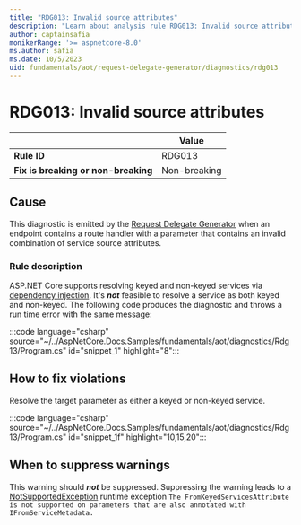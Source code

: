 ```yaml
---
title: "RDG013: Invalid source attributes"
description: "Learn about analysis rule RDG013: Invalid source attributes"
author: captainsafia
monikerRange: '>= aspnetcore-8.0'
ms.author: safia
ms.date: 10/5/2023
uid: fundamentals/aot/request-delegate-generator/diagnostics/rdg013
---
```

# RDG013: Invalid source attributes

| | Value |
|-|-|
| **Rule ID** |RDG013|
| **Fix is breaking or non-breaking** |Non-breaking|

## Cause

This diagnostic is emitted by the [Request Delegate Generator](/aspnet/core/fundamentals/aot/request-delegate-generator/rdg) when an endpoint contains a route handler with a parameter that contains an invalid combination of service source attributes.

### Rule description

ASP.NET Core supports resolving keyed and non-keyed services via [dependency injection](xref:fundamentals/dependency-injection). It's ***not*** feasible to resolve a service as both keyed and non-keyed. The following code  produces the diagnostic and throws a run time error with the same message:

:::code language="csharp" source="~/../AspNetCore.Docs.Samples/fundamentals/aot/diagnostics/Rdg13/Program.cs" id="snippet_1" highlight="8":::

## How to fix violations

Resolve the target parameter as either a keyed or non-keyed service.

:::code language="csharp" source="~/../AspNetCore.Docs.Samples/fundamentals/aot/diagnostics/Rdg13/Program.cs" id="snippet_1f" highlight="10,15,20":::
## When to suppress warnings

This warning should ***not*** be suppressed. Suppressing the warning leads to a [NotSupportedException](/dotnet/api/system.notsupportedexception) runtime exception `The FromKeyedServicesAttribute is not supported on parameters that are also annotated with IFromServiceMetadata.`
